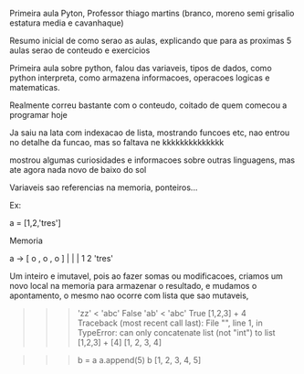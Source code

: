 Primeira aula Pyton, Professor thiago martins 
(branco, moreno semi grisalio estatura media e cavanhaque)

Resumo inicial de como serao as aulas, explicando que para as proximas 5 aulas serao de conteudo e exercicios


Primeira aula sobre python, falou das variaveis, tipos de dados, como python interpreta, como armazena informacoes, operacoes logicas e matematicas.

Realmente correu bastante com o conteudo, coitado de quem comecou a programar hoje

Ja saiu na lata com indexacao de lista, mostrando funcoes etc, nao entrou no detalhe da funcao, mas so faltava ne kkkkkkkkkkkkkk

mostrou algumas curiosidades e informacoes sobre outras linguagens, mas ate agora nada novo de baixo do sol

Variaveis sao referencias na memoria, ponteiros...

Ex:

a = [1,2,'tres']

Memoria

a -> [ o , o , o ]
       |   |   |
       1   2  'tres'       

Um inteiro e imutavel, pois ao fazer somas ou modificacoes, criamos um novo local na memoria para armazenar o resultado, e mudamos o apontamento, o mesmo nao ocorre com lista que sao mutaveis, 


>>> 'zz' < 'abc'
False
>>> 'ab' < 'abc' 
True
>>> [1,2,3] + 4  
Traceback (most recent call last):
  File "<stdin>", line 1, in <module>
TypeError: can only concatenate list (not "int") to list
>>> [1,2,3] + [4] 
[1, 2, 3, 4]


>>> b = a
>>> a.append(5)
>>> b
[1, 2, 3, 4, 5]

